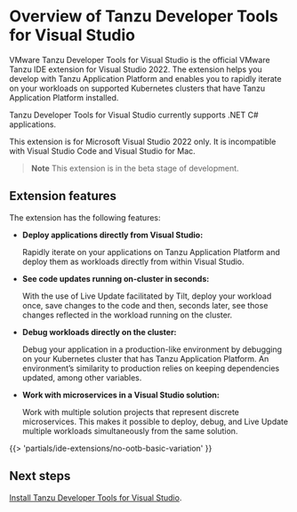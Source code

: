 # Overview of Tanzu Developer Tools for Visual Studio

VMware Tanzu Developer Tools for Visual Studio is the official VMware Tanzu IDE extension for
Visual Studio 2022.
The extension helps you develop with Tanzu Application Platform and enables you to rapidly iterate
on your workloads on supported Kubernetes clusters that have Tanzu Application Platform installed.

Tanzu Developer Tools for Visual Studio currently supports .NET C# applications.

This extension is for Microsoft Visual Studio 2022 only. It is incompatible with Visual Studio Code
and Visual Studio for Mac.

> **Note** This extension is in the beta stage of development.

## <a id="extension-features"></a> Extension features

The extension has the following features:

- **Deploy applications directly from Visual Studio:**

  Rapidly iterate on your applications on Tanzu Application Platform and deploy them as workloads
  directly from within Visual Studio.

- **See code updates running on-cluster in seconds:**

  With the use of Live Update facilitated by Tilt, deploy your workload once, save changes to the code
  and then, seconds later, see those changes reflected in the workload running on the cluster.

- **Debug workloads directly on the cluster:**

  Debug your application in a production-like environment by debugging on your Kubernetes cluster that
  has Tanzu Application Platform.
  An environment’s similarity to production relies on keeping dependencies updated, among other
  variables.

- **Work with microservices in a Visual Studio solution:**

  Work with multiple solution projects that represent discrete microservices.
  This makes it possible to deploy, debug, and Live Update multiple workloads simultaneously from the
  same solution.

{{> 'partials/ide-extensions/no-ootb-basic-variation' }}

## <a id="next-steps"></a> Next steps

[Install Tanzu Developer Tools for Visual Studio](install.hbs.md).
